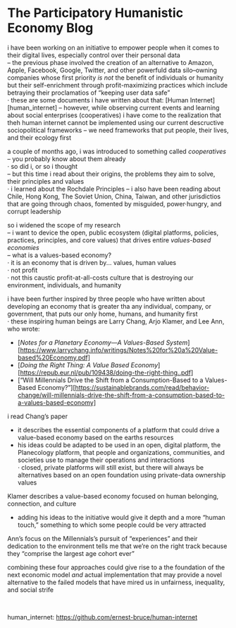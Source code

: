 # The Participatory Humanistic Economy Blog

i have been working on an initiative to empower people when it comes to their digital lives, especially control over their personal data  
– the previous phase involved the creation of an alternative to Amazon, Apple, Facebook, Google, Twitter, and other powerfuld data silo–owning companies whose first priority *is not* the benefit of individuals or humanity but their self-enrichment through profit-maximizing practices which include betraying their proclamatios of “keeping user data safe”  
· these are some documents i have written about that: [Human Internet][human_internet]
– however, while observing current events and learning about social enterprises (cooperatives) i have come to the realization that theh human internet cannot be implemented using our current descructive sociopolitical frameworks
– we need frameworks that put people, their lives, and their ecology first  

a couple of months ago, i was introduced to something called *cooperatives*  
– you probably know about them already  
· so did i, or so i thought  
– but this time i read about their origins, the problems they aim to solve, their principles and values  
· i learned about the Rochdale Principles
– i also have been reading about Chile, Hong Kong, The Soviet Union, China, Taiwan, and other jurisdictios that are going through chaos, fomented by misguided, power·hungry, and corrupt leadership

so i widened the scope of my research  
– i want to device the open, public ecosystem (digital platforms, policies, practices, principles, and core values) that drives entire *values-based economies*  
– what is a values-based economy?  
· it is an economy that is driven by... values, human values  
· not profit  
· not this caustic profit-at-all-costs culture that is destroying our environment, individuals, and humanity  

i have been further inspired by three people who have written about developing an economy that is greater tha any individual, company, or government, that puts our only home, humans, and humanity first  
· these inspiring human beings are Larry Chang, Arjo Klamer, and Lee Ann, who wrote:

* [*Notes for a Planetary Economy—A Values-Based System*][https://www.larrychang.info/writings/Notes%20for%20a%20Value-based%20Economy.pdf]  
* [*Doing the Right Thing: A Value Based Economy*][https://repub.eur.nl/pub/109438/doing-the-right-thing..pdf]  
* [“Will Millennials Drive the Shift from a Consumption-Based to a Values-Based Economy?”][https://sustainablebrands.com/read/behavior-change/will-millennials-drive-the-shift-from-a-consumption-based-to-a-values-based-economy]


i read Chang’s paper  
- it describes the essential components of a platform that could drive a value-based economy based on the earths resources  
- his ideas could be adapted to be used in an open, digital platform, the Planecology platform, that people and organizations, communities, and societies use to manage their operations and interactions  
· closed, private platforms will still exist, but there will always be alternatives based on an open foundation using private-data ownership values  

Klamer describes a value-based economy focused on human belonging, connection, and culture  
- adding his ideas to the initiative would give it depth and a more “human touch,” something to which some people could be very attracted  

Ann’s focus on the Millennials’s pursuit of “experiences” and their dedication to the environment tells me that we’re on the right track because they “comprise the largest age cohort ever”  

combining these four approaches could give rise to a the foundation of the next economic model *and* actual implementation that may provide a novel alternative to the failed models that have mired us in unfairness, inequality, and social strife  


&nbsp;
&nbsp;
&nbsp;




human_internet: https://github.com/ernest-bruce/human-internet
